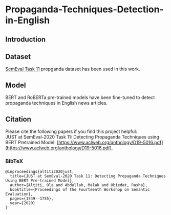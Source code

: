# Propaganda-Techniques-Detection-in-English
## Introduction 

## Dataset
[SemEval Task 11](https://propaganda.qcri.org/semeval2020-task11/leaderboard.php) propganda dataset has been used in this work.
## Model 
BERT and RoBERTa pre-trained models have been fine-tuned to detect propaganda techniques in English news articles.

## Citation 

Please cite the following papers if you find this project helpful:<br>
JUST at SemEval-2020 Task 11: Detecting Propaganda Techniques using BERT Pretrained Model: [https://www.aclweb.org/anthology/D19-5016.pdf](https://www.aclweb.org/anthology/D19-5016.pdf).

### BibTeX
```
@inproceedings{altiti2020just,
  title={JUST at SemEval-2020 Task 11: Detecting Propaganda Techniques Using BERT Pre-trained Model},
  author={Altiti, Ola and Abdullah, Malak and Obiedat, Rasha},
  booktitle={Proceedings of the Fourteenth Workshop on Semantic Evaluation},
  pages={1749--1755},
  year={2020}
}

```

